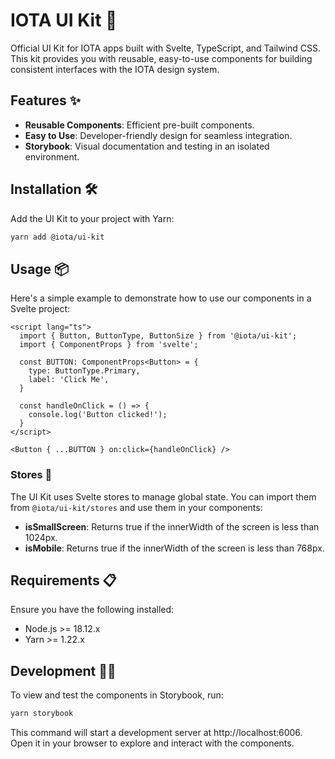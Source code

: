 # IOTA UI Kit 🧰

Official UI Kit for IOTA apps built with Svelte, TypeScript, and Tailwind CSS. This kit provides you with reusable, easy-to-use components for building consistent interfaces with the IOTA design system.

## Features ✨

- **Reusable Components**: Efficient pre-built components.
- **Easy to Use**: Developer-friendly design for seamless integration.
- **Storybook**: Visual documentation and testing in an isolated environment.

## Installation 🛠️

Add the UI Kit to your project with Yarn:

```bash
yarn add @iota/ui-kit
```

## Usage 📦

Here's a simple example to demonstrate how to use our components in a Svelte project:

```svelte
<script lang="ts">
  import { Button, ButtonType, ButtonSize } from '@iota/ui-kit';
  import { ComponentProps } from 'svelte';

  const BUTTON: ComponentProps<Button> = {
    type: ButtonType.Primary,
    label: 'Click Me',
  }

  const handleOnClick = () => {
    console.log('Button clicked!');
  }
</script>

<Button { ...BUTTON } on:click={handleOnClick} />
```

### Stores 🏪

The UI Kit uses Svelte stores to manage global state. You can import them from `@iota/ui-kit/stores` and use them in your components:

- **isSmallScreen**: Returns true if the innerWidth of the screen is less than 1024px. 
- **isMobile**: Returns true if the innerWidth of the screen is less than 768px.

## Requirements 📋

Ensure you have the following installed:

- Node.js >= 18.12.x
- Yarn >= 1.22.x

## Development 🧑‍💻

To view and test the components in Storybook, run:

```sh
yarn storybook
```
This command will start a development server at http://localhost:6006. Open it in your browser to explore and interact with the components.
